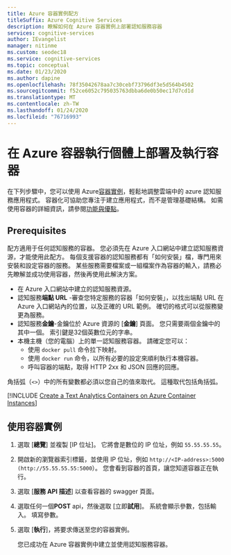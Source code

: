 ```yaml
---
title: Azure 容器實例配方
titleSuffix: Azure Cognitive Services
description: 瞭解如何在 Azure 容器實例上部署認知服務容器
services: cognitive-services
author: IEvangelist
manager: nitinme
ms.custom: seodec18
ms.service: cognitive-services
ms.topic: conceptual
ms.date: 01/23/2020
ms.author: dapine
ms.openlocfilehash: 78f35042678aa7c30cebf73796df3e5d564b4502
ms.sourcegitcommit: f52ce6052c795035763dbba6de0b50ec17d7cd1d
ms.translationtype: MT
ms.contentlocale: zh-TW
ms.lasthandoff: 01/24/2020
ms.locfileid: "76716993"
---
```

# <a name="deploy-and-run-container-on-azure-container-instance"></a>在 Azure 容器執行個體上部署及執行容器

在下列步驟中，您可以使用 Azure[容器實例](https://docs.microsoft.com/azure/container-instances/)，輕鬆地調整雲端中的 azure 認知服務應用程式。 容器化可協助您專注于建立應用程式，而不是管理基礎結構。 如需使用容器的詳細資訊，請參閱[功能與優點](../cognitive-services-container-support.md#features-and-benefits)。

## <a name="prerequisites"></a>Prerequisites

配方適用于任何認知服務的容器。 您必須先在 Azure 入口網站中建立認知服務資源，才能使用此配方。 每個支援容器的認知服務都有「如何安裝」檔，專門用來安裝和設定容器的服務。 某些服務需要檔案或一組檔案作為容器的輸入，請務必先瞭解並成功使用容器，然後再使用此解決方案。

* 在 Azure 入口網站中建立的認知服務資源。
* 認知服務**端點 URL** -審查您特定服務的容器「如何安裝」，以找出端點 URL 在 Azure 入口網站內的位置，以及正確的 URL 範例。 確切的格式可以從服務變更為服務。
* 認知服務**金鑰**-金鑰位於 Azure 資源的 [**金鑰**] 頁面。 您只需要兩個金鑰中的其中一個。 索引鍵是32個英數位元的字串。
* 本機主機（您的電腦）上的單一認知服務容器。 請確定您可以：
  * 使用 `docker pull` 命令拉下映射。
  * 使用 `docker run` 命令，以所有必要的設定來順利執行本機容器。
  * 呼叫容器的端點，取得 HTTP 2xx 和 JSON 回應的回應。

角括弧（`<>`）中的所有變數都必須以您自己的值來取代。 這種取代包括角括弧。

[!INCLUDE [Create a Text Analytics Containers on Azure Container Instances](includes/create-container-instances-resource.md)]

## <a name="use-the-container-instance"></a>使用容器實例

1. 選取 [**總覽**] 並複製 [IP 位址]。 它將會是數位的 IP 位址，例如 `55.55.55.55`。
1. 開啟新的瀏覽器索引標籤，並使用 IP 位址，例如 `http://<IP-address>:5000 (http://55.55.55.55:5000`）。 您會看到容器的首頁，讓您知道容器正在執行。

1. 選取 [**服務 API 描述**] 以查看容器的 swagger 頁面。

1. 選取任何一個**POST** api，然後選取 [立即**試用**]。 系統會顯示參數，包括輸入。 填寫參數。

1. 選取 [**執行**]，將要求傳送至您的容器實例。

    您已成功在 Azure 容器實例中建立並使用認知服務容器。
